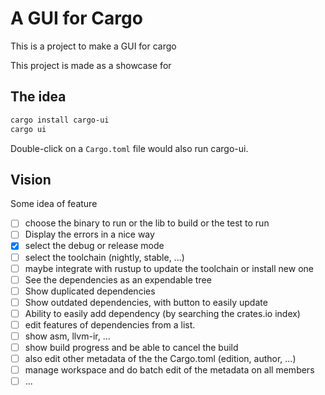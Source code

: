 # A GUI for Cargo

This is a project to make a GUI for cargo

This project is made as a showcase for

## The idea

```sh
cargo install cargo-ui
cargo ui
```

Double-click on a `Cargo.toml` file would also run cargo-ui.

## Vision

Some idea of feature

 - [ ] choose the binary to run or the lib to build or the test to run
 - [ ] Display the errors in a nice way
 - [x] select the debug or release mode
 - [ ] select the toolchain (nightly, stable, ...)
 - [ ] maybe integrate with rustup to update the toolchain or  install new one
 - [ ] See the dependencies as an expendable tree
 - [ ] Show duplicated dependencies
 - [ ] Show outdated dependencies, with button to easily update
 - [ ] Ability to easily add dependency (by searching the crates.io index)
 - [ ] edit features of dependencies from a list.
 - [ ] show asm, llvm-ir, ...
 - [ ] show build progress and be able to cancel the build
 - [ ] also edit other metadata of the the Cargo.toml (edition, author, ...)
 - [ ] manage workspace and do batch edit of the metadata on all members
 - [ ] ...